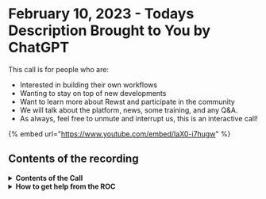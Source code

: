 # February 10, 2023 - Todays Description Brought to You by ChatGPT

This call is for people who are:

* Interested in building their own workflows
* Wanting to stay on top of new developments
* Want to learn more about Rewst and participate in the community
* We will talk about the platform, news, some training, and any Q\&A.
* As always, feel free to unmute and interrupt us, this is an interactive call!

{% embed url="https://www.youtube.com/embed/IaX0-i7hugw" %}

## Contents of the recording

<details>

<summary><strong>Contents of the Call</strong></summary>

Allen from the Dev Team started off with a recap of what's new in the platform this week, covering the new Azure integration, await results from webhooks and a few other quality of life items. He demo's the new functionality for favouriting actions to help builders save time finding their favourite actions and getting them into their workflows. We also hear from Willis from our Dev Team shows off our OpenAI integration demoing an example use case of feeding a prompt through the integration to create an AI generated image.

Next Brent from Cloud-Cover shows off a workflow he built to complete Exchange actions through a form rather than requiring technicians to use powershell to complete those actions. Then he goes through another workflow to check through users who have been inactive for a certain time period to ensure they're not paying for unneeded licenses.

Our final demo for the week comes from Matthew at Expedient who created a PTO workflow for matching CW Manage and Outlook calendars for employees submitting out of office requests.

As always we finish off with questions and comments from the group!

</details>

<details>

<summary><strong>How to get help from the ROC</strong></summary>

How to get help - Engage the ROC in Slack - Email support coming soon! - \[FUTURE] Live chat in the app - Would this be helpful to people? - Documentation - https://rewst.help - Feature Requests - https://rewst.canny.io/

</details>
